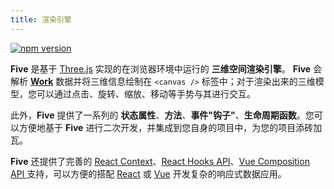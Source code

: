 ```yaml
---
title: 渲染引擎
---
```


<!-- :::tip
了解渲染引擎 **Five**，将有助于您快速上手开发实践。
::: -->

[![npm version](https://img.shields.io/npm/v/@realsee/five.svg?style=flat-square&logo=npm&label=npm%20install%20@realsee/five)](https://www.npmjs.com/package/@realsee/five)

**Five** 是基于 [Three.js](https://threejs.org/) 实现的在浏览器环境中运行的 **三维空间渲染引擎**。
**Five** 会解析 **[Work](../terminology)** 数据并将三维信息绘制在 `<canvas />` 标签中；对于渲染出来的三维模型，您可以通过点击、旋转、缩放、移动等手势与其进行交互。

此外，**Five** 提供了一系列的 **状态属性**、**方法**、**事件"钩子"**、**生命周期函数**。您可以方便地基于 **Five** 进行二次开发，并集成到您自身的项目中，为您的项目添砖加瓦。

**Five** 还提供了完善的 [React Context](https://reactjs.org/docs/context.html)、[React Hooks API](https://reactjs.org/docs/hooks-intro.html)、[Vue Composition API ](https://v3.cn.vuejs.org/api/composition-api.html) 支持，可以方便的搭配 [React](https://reactjs.org) 或 [Vue](https://vuejs.org/index.html)  开发复杂的响应式数据应用。

<!-- :::info
**Five** 由 [TypeScript](https://www.typescriptlang.org/) 编写，为保证开发的质量以及编程体验（比如，友好的代码提示、自动补全等），推荐通过 [Visual Studio Code](https://code.visualstudio.com)、[WebStorm](https://www.jetbrains.com/webstorm/) 等现代源代码编辑器。
::: -->
